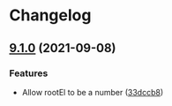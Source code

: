 # Changelog

## [9.1.0](https://www.github.com/Financial-Times/origami-monorepo/compare/o-footer-v9.0.1...o-footer-v9.1.0) (2021-09-08)


### Features

* Allow rootEl to be a number ([33dccb8](https://www.github.com/Financial-Times/origami-monorepo/commit/33dccb85f2d7c2147e97e816e25ab7895fa35511))
